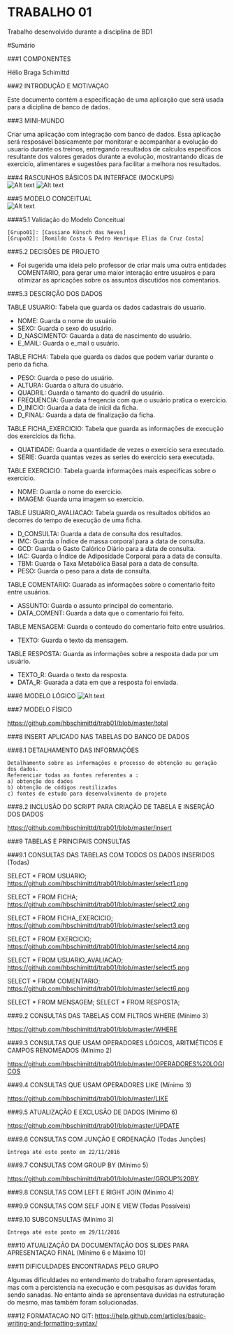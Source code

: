 # TRABALHO 01
Trabalho desenvolvido durante a disciplina de BD1

#Sumário

###1	COMPONENTES<br>

Hélio Braga Schimittd<br>

###2	INTRODUÇÃO E MOTIVAÇAO<br>

Este documento contém a especificação de uma aplicação que será usada para a diciplina de banco de dados.  <br>

###3	MINI-MUNDO<br>

Criar uma aplicação com integração com banco de dados. Essa aplicação será resposável basicamente por monitorar e acompanhar a evolução do usuario durante os treinos, entregando resultados de calculos especificos resultante dos valores gerados durante a evolução, mostrantando dicas de exercicío, alimentares e sugestões para facilitar a melhora nos resultados. <br>

###4	RASCUNHOS BÁSICOS DA INTERFACE (MOCKUPS)<br>
![Alt text](https://github.com/hbschimittd/trab01/blob/master/moc%201.png "Title")
![Alt text](https://github.com/hbschimittd/trab01/blob/master/mocf.png "Title")

###5 MODELO CONCEITUAL<br>
![Alt text](https://github.com/hbschimittd/trab01/blob/master/conceitual1.jpg "Title")

####5.1 Validação do Modelo Conceitual

    [Grupo01]: [Cassiano Künsch das Neves]
    [Grupo02]: [Romildo Costa & Pedro Henrique Elias da Cruz Costa]
    
###5.2 DECISÕES DE PROJETO

- Foi sugerida uma ideia pelo professor de criar mais uma outra entidades COMENTARIO, para gerar uma maior interação entre usuairos e para otimizar as apricações sobre os assuntos discutidos nos comentarios.

###5.3 DESCRIÇÃO DOS DADOS

TABLE USUARIO: Tabela que guarda os dados cadastrais do usuario.
- NOME: Guarda o nome do usuário
- SEXO: Guarda o sexo do usuário.
- D_NASCIMENTO: Gauarda a data de nascimento do usuário.
- E_MAIL: Guarda o e_mail o usuário.

TABLE FICHA: Tabela que guarda os dados que podem variar durante o perio da ficha.
- PESO: Guarda o peso do usuário.
- ALTURA: Guarda o altura do usuário.
- QUADRIL: Guarda o tamanto do quadril do usuário.
- FREQUENCIA: Guarda a freqencia com que o usuário pratica o exercício.
- D_INICIO: Guarda a data de inicil da ficha.
- D_FINAL: Guarda a data de finalização da ficha.

TABLE FICHA_EXERCICIO: Tabela que guarda as informações de execução dos exercícios da ficha.
- QUATIDADE: Guarda a quantidade de vezes o exercício sera executado.
- SERIE: Guarda quantas vezes as series do exercício sera executada.

TABLE EXERCICIO: Tabela guarda informações mais especificas sobre o exercício.
- NOME: Guarda o nome do exercicio.
- IMAGEM: Guarda uma imagem so exercício.

TABLE USUARIO_AVALIACAO: Tabela guarda os resultados obitidos ao decorres do tempo de execução de uma ficha.
- D_CONSULTA: Guarda a data de consulta dos resultados.
- IMC: Guarda o Índice de massa corporal para a data de consulta.
- GCD: Guarda o Gasto Calórico Diário para a data de consulta.
- IAC: Guarda o Índice de Adiposidade Corporal para a data de consulta.
- TBM: Guarda o Taxa Metabólica Basal para a data de consulta.
- PESO: Guarda o peso para a data de consulta.

TABLE COMENTARIO: Guarada as informações sobre o comentario feito entre usuários.
- ASSUNTO: Guarda o assunto principal do comentario.
- DATA_COMENT: Guarda a data que o comentario foi feito.

TABLE MENSAGEM: Guarda o conteudo do comentario feito entre usuários.
- TEXTO: Guarda o texto da mensagem.

TABLE RESPOSTA: Guarda as informações sobre a resposta dada por um usuário.
- TEXTO_R: Guarda o texto da resposta.
- DATA_R: Guarada a data em que a resposta foi enviada. 

###6 MODELO LÓGICO
![Alt text](https://github.com/hbschimittd/trab01/blob/master/logico1.jpg "Title")

###7 MODELO FÍSICO

https://github.com/hbschimittd/trab01/blob/master/total

###8 INSERT APLICADO NAS TABELAS DO BANCO DE DADOS

###8.1 DETALHAMENTO DAS INFORMAÇÕES

    Detalhamento sobre as informações e processo de obtenção ou geração dos dados.
    Referenciar todas as fontes referentes a :
    a) obtenção dos dados
    b) obtenção de códigos reutilizados
    c) fontes de estudo para desenvolvimento do projeto
    
###8.2 INCLUSÃO DO SCRIPT PARA CRIAÇÃO DE TABELA E INSERÇÃO DOS DADOS

https://github.com/hbschimittd/trab01/blob/master/insert
    
###9 TABELAS E PRINCIPAIS CONSULTAS

###9.1 CONSULTAS DAS TABELAS COM TODOS OS DADOS INSERIDOS (Todas) 

SELECT * FROM USUARIO;
https://github.com/hbschimittd/trab01/blob/master/select1.png

SELECT * FROM FICHA;
https://github.com/hbschimittd/trab01/blob/master/select2.png

SELECT * FROM FICHA_EXERCICIO;
https://github.com/hbschimittd/trab01/blob/master/select3.png

SELECT * FROM EXERCICIO;
https://github.com/hbschimittd/trab01/blob/master/select4.png

SELECT * FROM USUARIO_AVALIACAO;
https://github.com/hbschimittd/trab01/blob/master/select5.png

SELECT * FROM COMENTARIO;
https://github.com/hbschimittd/trab01/blob/master/select6.png

SELECT * FROM MENSAGEM;
SELECT * FROM RESPOSTA;

###9.2 CONSULTAS DAS TABELAS COM FILTROS WHERE (Mínimo 3)

https://github.com/hbschimittd/trab01/blob/master/WHERE

###9.3 CONSULTAS QUE USAM OPERADORES LÓGICOS, ARITMÉTICOS E CAMPOS RENOMEADOS (Mínimo 2)

https://github.com/hbschimittd/trab01/blob/master/OPERADORES%20LOGICOS

###9.4 CONSULTAS QUE USAM OPERADORES LIKE (Mínimo 3) 

https://github.com/hbschimittd/trab01/blob/master/LIKE

###9.5 ATUALIZAÇÃO E EXCLUSÃO DE DADOS (Mínimo 6)

https://github.com/hbschimittd/trab01/blob/master/UPDATE

###9.6 CONSULTAS COM JUNÇÃO E ORDENAÇÃO (Todas Junções)

    Entrega até este ponto em 22/11/2016
    
###9.7 CONSULTAS COM GROUP BY (Mínimo 5)

https://github.com/hbschimittd/trab01/blob/master/GROUP%20BY

###9.8 CONSULTAS COM LEFT E RIGHT JOIN (Mínimo 4)

###9.9 CONSULTAS COM SELF JOIN E VIEW (Todas Possíveis)

###9.10 SUBCONSULTAS (Mínimo 3)

    Entrega até este ponto em 29/11/2016
    
###10 ATUALIZAÇÃO DA DOCUMENTAÇÃO DOS SLIDES PARA APRESENTAÇAO FINAL (Mínimo 6 e Máximo 10)

###11 DIFICULDADES ENCONTRADAS PELO GRUPO

Algumas dificuldades no entendimento do trabalho foram apresentadas, mas com a percistencia na execução e com pesquisas as duvidas foram sendo sanadas. No entanto ainda se aprensentava duvidas na estruturação do mesmo, mas também foram solucionadas.

###12 FORMATACAO NO GIT: https://help.github.com/articles/basic-writing-and-formatting-syntax/

